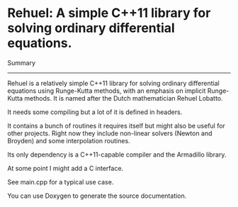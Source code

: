 Rehuel: A simple C++11 library for solving ordinary differential equations.
==============

Summary

--------------

Rehuel is a relatively simple C++11 library for solving ordinary differential
equations using Runge-Kutta methods, with an emphasis on implicit Runge-Kutta
methods. It is named after the Dutch mathematician Rehuel Lobatto.

It needs some compiling but a lot of it is defined in headers.

It contains a bunch of routines it requires itself but might also be useful
for other projects. Right now they include non-linear solvers (Newton and
Broyden) and some interpolation routines.

Its only dependency is a C++11-capable compiler and the Armadillo library.

At some point I might add a C interface.

See main.cpp for a typical use case.

You can use Doxygen to generate the source documentation.

